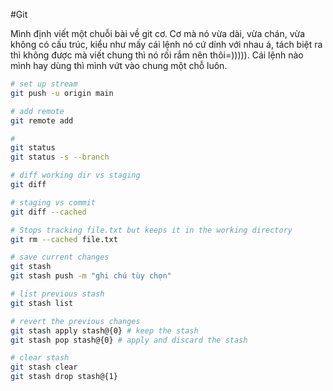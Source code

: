 #Git

Mình định viết một chuỗi bài về git cơ. Cơ mà nó vừa dài, vừa chán, vừa không có cấu trúc, kiểu như mấy cái lệnh nó cứ dính với nhau á, tách biệt ra thì không được mà viết chung thì nó rối rắm nên thôi=))))). Cái lệnh nào mình hay dùng thì mình vứt vào chung một chỗ luôn.

```bash
# set up stream
git push -u origin main

# add remote
git remote add 

# 
git status
git status -s --branch

# diff working dir vs staging
git diff

# staging vs commit
git diff --cached

# Stops tracking file.txt but keeps it in the working directory
git rm --cached file.txt

# save current changes
git stash
git stash push -m "ghi chú tùy chọn"

# list previous stash
git stash list

# revert the previous changes
git stash apply stash@{0} # keep the stash
git stash pop stash@{0} # apply and discard the stash

# clear stash
git stash clear
git stash drop stash@{1}
```
